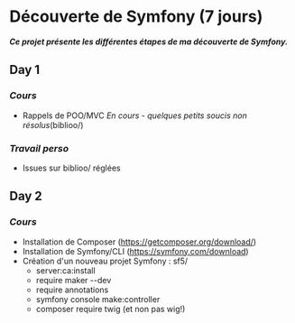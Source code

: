 # Découverte de Symfony (7 jours)

*__Ce projet présente les différentes étapes de ma découverte de Symfony.__*



## __Day 1__

 
### *Cours*
- Rappels de POO/MVC *En cours - quelques petits soucis non résolus*(biblioo/)

### *Travail perso*
- Issues sur biblioo/ réglées

## __Day 2__

### *Cours*
- Installation de Composer (https://getcomposer.org/download/)
- Installation de Symfony/CLI (https://symfony.com/download)
- Création d'un nouveau projet Symfony : sf5/
    - server:ca:install
    - require maker --dev
    - require annotations
    - symfony console make:controller
    - composer require twig (et non pas wig!)